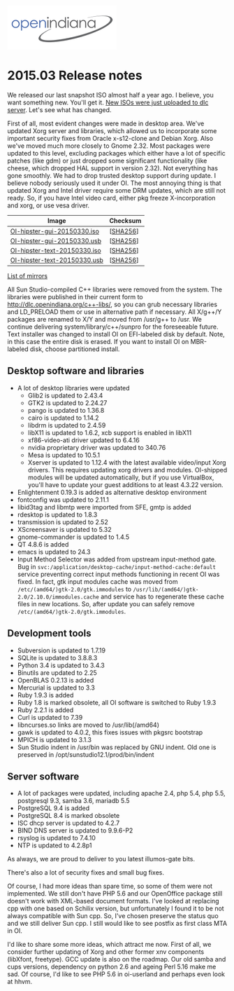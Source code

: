 <!--

The contents of this Documentation are subject to the Public Documentation License Version 1.01
(the "License"); you may only use this Documentation if you comply with the terms of this License.
A copy of the License is available at http://illumos.org/license/PDL.

The Original Documentation is _________________.

The Initial Writer of the Original Documentation is Alexander Pyhalov Copyright (C) 2015.
All Rights Reserved. (Initial Writer contact(s):________________[Insert hyperlink/alias]).

Contributor(s):    Adam Števko, Aurelien Larcher, Ken Mays, Nikola M.

Portions created by Adam Števk are Copyright (C) 2015.
Portions created by Aurelien Larcher are Copyright (C) 2017.
Portions created by Ken Mays are Copyright (C) 2015.
Portions created by Nikola M. are Copyright (C) 2017.

Portions created by ______ are Copyright (C)_________[Insert year(s)].
All Rights Reserved. (Contributor contact(s):________________[Insert hyperlink/alias]).

-->

<img src = "../../Openindiana.png">

# 2015.03 Release notes

We released our last snapshot ISO almost half a year ago. I believe, you want something new.
You'll get it.
[New ISOs were just uploaded to dlc server](http://dlc.openindiana.org/isos/hipster/).
Let's see what has changed.

First of all, most evident changes were made in desktop area.
We've updated Xorg server and libraries, which allowed us to incorporate some important security fixes from Oracle x-s12-clone and Debian Xorg.
Also we've moved much more closely to Gnome 2.32.
Most packages were updated to this level, excluding packages which either have a lot of specific patches (like gdm) or just dropped some significant functionality (like cheese, which dropped HAL support in version 2.32).
Not everything has gone smoothly.
We had to drop trusted desktop support during update.
I believe nobody seriously used it under OI.
The most annoying thing is that updated Xorg and Intel driver require some DRM updates, which are still not ready.
So, if you have Intel video card, either pkg freeze X-incorporation and xorg, or use vesa driver.

Image                |      Checksum
-------------------- | -----------------
[OI-hipster-gui-20150330.iso](http://dlc.openindiana.org/isos/hipster/20150330/OI-hipster-gui-20150330.iso) | \[[SHA256](http://dlc.openindiana.org/isos/hipster/20150330/OI-hipster-gui-20150330.iso.sha256sum)\]
[OI-hipster-gui-20150330.usb](http://dlc.openindiana.org/isos/hipster/20150330/OI-hipster-gui-20150330.usb) | \[[SHA256](http://dlc.openindiana.org/isos/hipster/20150330/OI-hipster-gui-20150330.usb.sha256sum)\]
[OI-hipster-text-20150330.iso](http://dlc.openindiana.org/isos/hipster/20150330/OI-hipster-text-20150330.iso) | \[[SHA256](http://dlc.openindiana.org/isos/hipster/20150330/OI-hipster-text-20150330.iso.sha256sum)\]
[OI-hipster-text-20150330.usb](http://dlc.openindiana.org/isos/hipster/20150330/OI-hipster-text-20150330.usb) | \[[SHA256](http://dlc.openindiana.org/isos/hipster/20150330/OI-hipster-text-20150330.usb.sha256sum)\]

[List of mirrors](../handbook/openindiana-download-mirrors.md)

All Sun Studio-compiled C++ libraries were removed from the system.
The libraries were published in their current form to <http://dlc.openindiana.org/c++-libs/>, so you can grub necessary libraries and LD_PRELOAD them or use in alternative path if necessary.
All X/g++/Y packages are renamed to X/Y and moved from /usr/g++ to /usr.
We continue delivering system/library/c++/sunpro for the foreseeable future.
Text installer was changed to install OI on EFI-labeled disk by default.
Note, in this case the entire disk is erased.
If you want to install OI on MBR-labeled disk, choose partitioned install.

## Desktop software and libraries

* A lot of desktop libraries were updated
  * Glib2 is updated to 2.43.4
  * GTK2 is updated to 2.24.27
  * pango is updated to 1.36.8
  * cairo is updated to 1.14.2
  * libdrm is updated to 2.4.59
  * libX11 is updated to 1.6.2, xcb support is enabled in libX11
  * xf86-video-ati driver updated to 6.4.16
  * nvidia proprietary driver was updated to 340.76
  * Mesa is updated to 10.5.1
  * Xserver is updated to 1.12.4 with the latest available video/input Xorg drivers. This requires updating xorg drivers and modules. OI-shipped modules will be updated automatically, but if you use VirtualBox, you'll have to update your guest additions to at least 4.3.22 version.
* Enlightenment 0.19.3 is added as alternative desktop environment
* fontconfig was updated to 2.11.1
* libid3tag and libmtp were imported from SFE, gmtp is added
* rdesktop is updated to 1.8.3
* transmission is updated to 2.52
* XScreensaver is updated to 5.32
* gnome-commander is updated to 1.4.5
* QT 4.8.6 is added
* emacs is updated to 24.3
* Input Method Selector was added from upstream input-method gate. Bug in `svc:/application/desktop-cache/input-method-cache:default` service preventing correct input methods functioning in recent OI was fixed. In fact, gtk input modules cache was moved from `/etc/(amd64/)gtk-2.0/gtk.immodules` to `/usr/lib/(amd64/)gtk-2.0/2.10.0/immodules.cache` and service has to regenerate these cache files in new locations. So, after update you can safely remove `/etc/(amd64/)gtk-2.0/gtk.immodules`.

## Development tools

* Subversion is updated to 1.7.19
* SQLite is updated to 3.8.8.3
* Python 3.4 is updated to 3.4.3
* Binutils are updated to 2.25
* OpenBLAS 0.2.13 is added
* Mercurial is updated to 3.3
* Ruby 1.9.3 is added
* Ruby 1.8 is marked obsolete, all OI software is switched to Ruby 1.9.3
* Ruby 2.2.1 is added
* Curl is updated to 7.39
* libncurses.so links are moved to /usr/lib(/amd64)
* gawk is updated to 4.0.2, this fixes issues with pkgsrc bootstrap
* MPICH is updated to 3.1.3
* Sun Studio indent in /usr/bin was replaced by GNU indent. Old one is preserved in /opt/sunstudio12.1/prod/bin/indent

## Server software

* A lot of packages were updated, including apache 2.4, php 5.4, php 5.5, postgresql 9.3, samba 3.6, mariadb 5.5
* PostgreSQL 9.4 is added
* PostgreSQL 8.4 is marked obsolete
* ISC dhcp server is updated to 4.2.7
* BIND DNS server is updated to 9.9.6-P2
* rsyslog is updated to 7.4.10
* NTP is updated to 4.2.8p1

As always, we are proud to deliver to you latest illumos-gate bits.

There's also a lot of security fixes and small bug fixes.

Of course, I had more ideas than spare time, so some of them were not implemented.
We still don't have PHP 5.6 and our OpenOffice package still doesn't work with XML-based document formats.
I've looked at replacing cpp with one based on Schilix version, but unfortunately I found it to be not always compatible with Sun cpp.
So, I've chosen preserve the status quo and we still deliver Sun cpp.
I still would like to see postfix as first class MTA in OI.

I'd like to share some more ideas, which attract me now.
First of all, we consider further updating of Xorg and other former xnv components (libXfont, freetype).
GCC update is also on the roadmap.
Our old samba and cups versions, dependency on python 2.6 and ageing Perl 5.16 make me sad.
Of course, I'd like to see PHP 5.6 in oi-userland and perhaps even look at hhvm.

